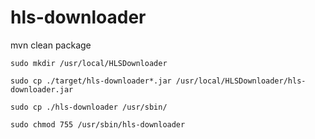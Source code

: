 # hls-downloader

mvn clean package

`sudo mkdir /usr/local/HLSDownloader`

`sudo cp ./target/hls-downloader*.jar /usr/local/HLSDownloader/hls-downloader.jar`

`sudo cp ./hls-downloader /usr/sbin/`

`sudo chmod 755 /usr/sbin/hls-downloader`
